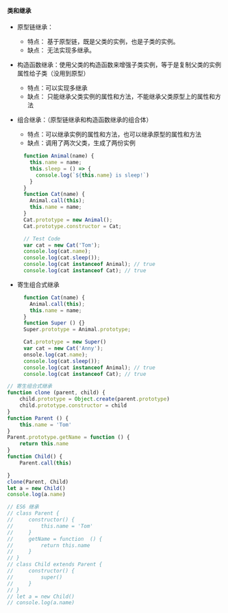 #### 类和继承

* 原型链继承：
  * 特点： 基于原型链，既是父类的实例，也是子类的实例。
  * 缺点： 无法实现多继承。

* 构造函数继承：使用父类的构造函数来增强子类实例，等于是复制父类的实例属性给子类（没用到原型）
  * 特点：可以实现多继承
  * 缺点： 只能继承父类实例的属性和方法，不能继承父类原型上的属性和方法
* 组合继承：（原型链继承和构造函数继承的组合体）
  * 特点：可以继承实例的属性和方法，也可以继承原型的属性和方法
  * 缺点：调用了两次父类，生成了两份实例
  
  ```js
    function Animal(name) {
      this.name = name;
      this.sleep = () => {
        console.log(`${this.name} is sleep!`)
      }
    }
    function Cat(name) {
      Animal.call(this);
      this.name = name;
    }
    Cat.prototype = new Animal();
    Cat.prototype.constructor = Cat;

    // Test Code
    var cat = new Cat('Tom');
    console.log(cat.name);
    console.log(cat.sleep());
    console.log(cat instanceof Animal); // true
    console.log(cat instanceof Cat); // true
  ```

* 寄生组合式继承
  
  ```js
    function Cat(name) {
      Animal.call(this);
      this.name = name;
    }
    function Super () {}
    Super.prototype = Animal.prototype;

    Cat.prototype = new Super()
    var cat = new Cat('Anny');
    onsole.log(cat.name);
    console.log(cat.sleep());
    console.log(cat instanceof Animal); // true
    console.log(cat instanceof Cat); // true

  ```


```js
// 寄生组合式继承
function clone (parent, child) {
    child.prototype = Object.create(parent.prototype)
    child.prototype.constructor = child
}
function Parent () {
    this.name = 'Tom'
}
Parent.prototype.getName = function () {
    return this.name
}
function Child() {
    Parent.call(this)

}
clone(Parent, Child)
let a = new Child()
console.log(a.name)

// ES6 继承
// class Parent {
//     constructor() {
//         this.name = 'Tom'
//     }
//     getName = function  () {
//         return this.name
//     }
// }
// class Child extends Parent {
//     constructor() {
//         super()
//     }
// }
// let a = new Child()
// console.log(a.name)
```